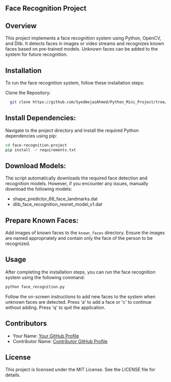 ## Face Recognition Project

## Overview
This project implements a face recognition system using Python, OpenCV, and Dlib. It detects faces in images or video streams and recognizes known faces based on pre-trained models. Unknown faces can be added to the system for future recognition.

## Installation
To run the face recognition system, follow these installation steps:

Clone the Repository:
```bash
  git clone https://github.com/SyedAejazAhmed/Python_Mini_Project/tree/main/Face_Recognition
  ```
  
## Install Dependencies:
Navigate to the project directory and install the required Python dependencies using pip:
```bash
cd face-recognition-project
pip install -r requirements.txt
```

## Download Models:
The script automatically downloads the required face detection and recognition models. However, if you encounter any issues, manually download the following models:
- shape_predictor_68_face_landmarks.dat
- dlib_face_recognition_resnet_model_v1.dat

## Prepare Known Faces:
Add images of known faces to the `known_faces` directory. Ensure the images are named appropriately and contain only the face of the person to be recognized.

## Usage
After completing the installation steps, you can run the face recognition system using the following command:
```bash
python face_recognition.py
```

Follow the on-screen instructions to add new faces to the system when unknown faces are detected. Press 'a' to add a face or 'c' to continue without adding. Press 'q' to quit the application.

## Contributors
- Your Name: [Your GitHub Profile](https://github.com/SyedAejazAhmed)
- Contributor Name: [Contributor GitHub Profile](https://github.com/sujan58)

## License
This project is licensed under the MIT License. See the LICENSE file for details.
